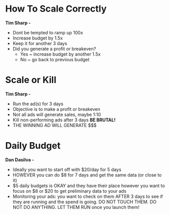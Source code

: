 # How To Scale Correctly 
**Tim Sharp -**
* Dont be tempted to ramp up 100x
* Increase budget by 1.5x
* Keep it for another 3 days
* Did you generate a profit or breakeven?
  * Yes ~ increase budget by another 1.5x
  * No ~ go back to previous budget

# Scale or Kill 
**Tim Sharp -**
* Run the ad(s) for 3 days
* Objective is to make a profit or breakeven
* Not all ads will generate sales, maybe 1:10
* Kill non-performing ads after 3 days **BE BRUTAL!**
* THE WINNING AD WILL GENERATE $$$


# Daily Budget 
**Dan Dasilva -**
* Ideally you want to start off with $20/day for 5 days
* HOWEVER you can do $8 for 7 days and get the same data (or close to it)
* $5 daily budgets is OKAY and they have their place however you want to focus on $8 or $20 to get preliminary data to your ads
* Monitoring your ads: you want to check on them AFTER 3 days to see if they are running and the spend is going. DO NOT TOUCH THEM. DO NOT DO ANYTHING. LET THEM RUN once you launch them!
